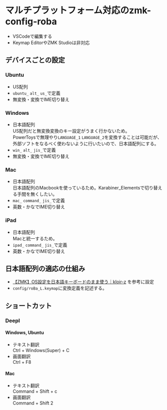 # マルチプラットフォーム対応のzmk-config-roba
- VSCodeで編集する
- Keymap EditorやZMK Studioは非対応
## デバイスごとの設定
### Ubuntu
- US配列  
- `ubuntu_` `alt_` `us_`で定義
- 無変換・変換でIME切り替え
### Windows
- 日本語配列  
  US配列だと無変換変換のキー設定がうまく行かないため。  
  PowerToysで無理やり`LANGUAGE_1` `LANGUAGE_2`を変換することは可能だが、外部ソフトをなるべく使わないように行いたいので、日本語配列にする。  
- `win_` `alt_` `jis_`で定義
- 無変換・変換でIME切り替え
### Mac
- 日本語配列  
  日本語配列のMacbookを使っているため。Karabiner_Elementsで切り替える手間を無くしたい。
- `mac_` `command_` `jis_`で定義
- 英数・かなでIME切り替え
### iPad
- 日本語配列  
Macと統一するため。
- `ipad_` `command_` `jis_`で定義
- 英数・かなでIME切り替え
## 日本語配列の適応の仕組み
- [【ZMK】OS設定を日本語キーボードのまま使う｜kloir-z](https://note.com/kloir_z/n/n314e739f03a1) を参考に設定
- `config/roBa_L.keymap`に変換定義を記述する。
## ショートカット
### Deepl
#### Windows, Ubuntu
- テキスト翻訳  
Ctrl + Windows(Super) + C
- 画面翻訳  
Ctrl + F8
#### Mac
- テキスト翻訳  
Command + Shift + c
- 画面翻訳  
Command + Shift 2
